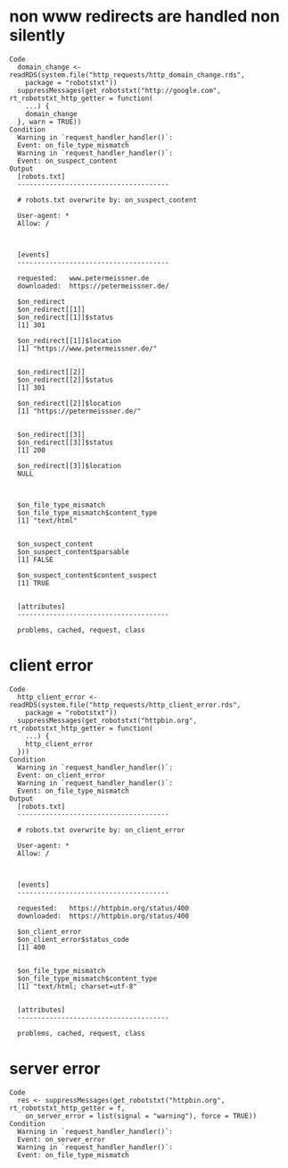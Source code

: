 # non www redirects are handled non silently

    Code
      domain_change <- readRDS(system.file("http_requests/http_domain_change.rds",
        package = "robotstxt"))
      suppressMessages(get_robotstxt("http://google.com", rt_robotstxt_http_getter = function(
        ...) {
        domain_change
      }, warn = TRUE))
    Condition
      Warning in `request_handler_handler()`:
      Event: on_file_type_mismatch
      Warning in `request_handler_handler()`:
      Event: on_suspect_content
    Output
      [robots.txt]
      --------------------------------------
      
      # robots.txt overwrite by: on_suspect_content
      
      User-agent: *
      Allow: /
      
      
      
      [events]
      --------------------------------------
      
      requested:   www.petermeissner.de 
      downloaded:  https://petermeissner.de/ 
      
      $on_redirect
      $on_redirect[[1]]
      $on_redirect[[1]]$status
      [1] 301
      
      $on_redirect[[1]]$location
      [1] "https://www.petermeissner.de/"
      
      
      $on_redirect[[2]]
      $on_redirect[[2]]$status
      [1] 301
      
      $on_redirect[[2]]$location
      [1] "https://petermeissner.de/"
      
      
      $on_redirect[[3]]
      $on_redirect[[3]]$status
      [1] 200
      
      $on_redirect[[3]]$location
      NULL
      
      
      
      $on_file_type_mismatch
      $on_file_type_mismatch$content_type
      [1] "text/html"
      
      
      $on_suspect_content
      $on_suspect_content$parsable
      [1] FALSE
      
      $on_suspect_content$content_suspect
      [1] TRUE
      
      
      [attributes]
      --------------------------------------
      
      problems, cached, request, class

# client error

    Code
      http_client_error <- readRDS(system.file("http_requests/http_client_error.rds",
        package = "robotstxt"))
      suppressMessages(get_robotstxt("httpbin.org", rt_robotstxt_http_getter = function(
        ...) {
        http_client_error
      }))
    Condition
      Warning in `request_handler_handler()`:
      Event: on_client_error
      Warning in `request_handler_handler()`:
      Event: on_file_type_mismatch
    Output
      [robots.txt]
      --------------------------------------
      
      # robots.txt overwrite by: on_client_error
      
      User-agent: *
      Allow: /
      
      
      
      [events]
      --------------------------------------
      
      requested:   https://httpbin.org/status/400 
      downloaded:  https://httpbin.org/status/400 
      
      $on_client_error
      $on_client_error$status_code
      [1] 400
      
      
      $on_file_type_mismatch
      $on_file_type_mismatch$content_type
      [1] "text/html; charset=utf-8"
      
      
      [attributes]
      --------------------------------------
      
      problems, cached, request, class

# server error

    Code
      res <- suppressMessages(get_robotstxt("httpbin.org", rt_robotstxt_http_getter = f,
        on_server_error = list(signal = "warning"), force = TRUE))
    Condition
      Warning in `request_handler_handler()`:
      Event: on_server_error
      Warning in `request_handler_handler()`:
      Event: on_file_type_mismatch

